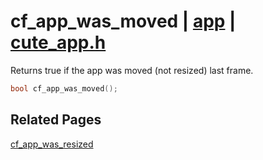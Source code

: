 # cf_app_was_moved | [app](https://github.com/RandyGaul/cute_framework/blob/master/docs/app/README.md) | [cute_app.h](https://github.com/RandyGaul/cute_framework/blob/master/include/cute_app.h)

Returns true if the app was moved (not resized) last frame.

```cpp
bool cf_app_was_moved();
```

## Related Pages

[cf_app_was_resized](https://github.com/RandyGaul/cute_framework/blob/master/docs/app/cf_app_was_resized.md)  

